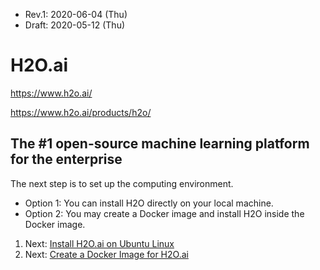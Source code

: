 * Rev.1: 2020-06-04 (Thu)
* Draft: 2020-05-12 (Thu)

# H2O.ai

https://www.h2o.ai/

https://www.h2o.ai/products/h2o/

The #1 open-source machine learning platform for the enterprise
----------------
The next step is to set up the computing environment. 
* Option 1: You can install H2O directly on your local machine.
* Option 2: You may create a Docker image and install H2O inside the Docker image.

1. Next: [Install H2O.ai on Ubuntu Linux](https://github.com/aimldl/python3/blob/master/packages/h2o/INSTALL.md)
2. Next: [Create a Docker Image for H2O.ai](https://github.com/aimldl/python3/blob/master/packages/h2o/how_to/create_a_docker_image_for_h2o.md)
